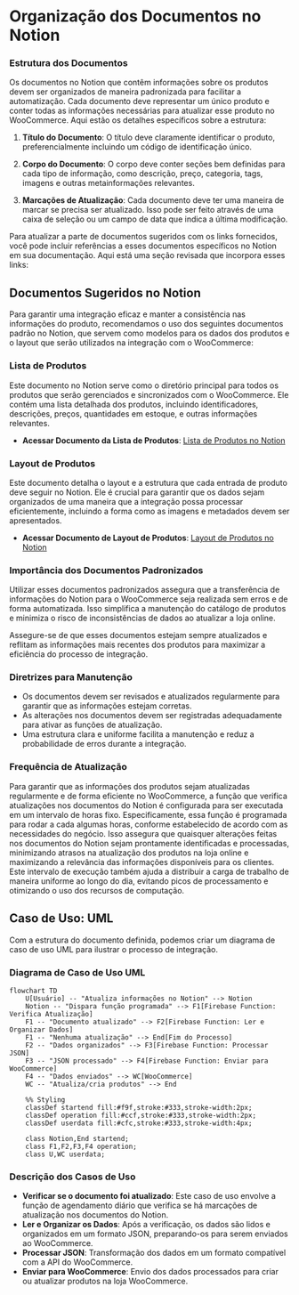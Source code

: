 # Organização dos Documentos no Notion

### Estrutura dos Documentos

Os documentos no Notion que contêm informações sobre os produtos devem ser organizados de maneira padronizada para facilitar a automatização. Cada documento deve representar um único produto e conter todas as informações necessárias para atualizar esse produto no WooCommerce. Aqui estão os detalhes específicos sobre a estrutura:

1. **Título do Documento**:
   O título deve claramente identificar o produto, preferencialmente incluindo um código de identificação único.

2. **Corpo do Documento**:
   O corpo deve conter seções bem definidas para cada tipo de informação, como descrição, preço, categoria, tags, imagens e outras metainformações relevantes.

3. **Marcações de Atualização**:
  Cada documento deve ter uma maneira de marcar se precisa ser atualizado. Isso pode ser feito através de uma caixa de seleção ou um campo de data que indica a última modificação.

Para atualizar a parte de documentos sugeridos com os links fornecidos, você pode incluir referências a esses documentos específicos no Notion em sua documentação. Aqui está uma seção revisada que incorpora esses links:

## Documentos Sugeridos no Notion

Para garantir uma integração eficaz e manter a consistência nas informações do produto, recomendamos o uso dos seguintes documentos padrão no Notion, que servem como modelos para os dados dos produtos e o layout que serão utilizados na integração com o WooCommerce:

### Lista de Produtos

Este documento no Notion serve como o diretório principal para todos os produtos que serão gerenciados e sincronizados com o WooCommerce. Ele contém uma lista detalhada dos produtos, incluindo identificadores, descrições, preços, quantidades em estoque, e outras informações relevantes.

- **Acessar Documento da Lista de Produtos**: [Lista de Produtos no Notion](https://www.notion.so/prepeducacao/38c70ee40b254d348ca6e7b73e35e204?v=1d954407adab40ae9b87cf54497409e9)

### Layout de Produtos

Este documento detalha o layout e a estrutura que cada entrada de produto deve seguir no Notion. Ele é crucial para garantir que os dados sejam organizados de uma maneira que a integração possa processar eficientemente, incluindo a forma como as imagens e metadados devem ser apresentados.

- **Acessar Documento de Layout de Produtos**: [Layout de Produtos no Notion](https://www.notion.so/prepeducacao/Aprova-Professores-1de2e2e0cc954692986ea59cd5758229)

### Importância dos Documentos Padronizados

Utilizar esses documentos padronizados assegura que a transferência de informações do Notion para o WooCommerce seja realizada sem erros e de forma automatizada. Isso simplifica a manutenção do catálogo de produtos e minimiza o risco de inconsistências de dados ao atualizar a loja online.

Assegure-se de que esses documentos estejam sempre atualizados e reflitam as informações mais recentes dos produtos para maximizar a eficiência do processo de integração.

### Diretrizes para Manutenção

- Os documentos devem ser revisados e atualizados regularmente para garantir que as informações estejam corretas.
- As alterações nos documentos devem ser registradas adequadamente para ativar as funções de atualização.
- Uma estrutura clara e uniforme facilita a manutenção e reduz a probabilidade de erros durante a integração.

### Frequência de Atualização

Para garantir que as informações dos produtos sejam atualizadas regularmente e de forma eficiente no WooCommerce, a função que verifica atualizações nos documentos do Notion é configurada para ser executada em um intervalo de horas fixo. Especificamente, essa função é programada para rodar a cada algumas horas, conforme estabelecido de acordo com as necessidades do negócio. Isso assegura que quaisquer alterações feitas nos documentos do Notion sejam prontamente identificadas e processadas, minimizando atrasos na atualização dos produtos na loja online e maximizando a relevância das informações disponíveis para os clientes. Este intervalo de execução também ajuda a distribuir a carga de trabalho de maneira uniforme ao longo do dia, evitando picos de processamento e otimizando o uso dos recursos de computação.

## Caso de Uso: UML

Com a estrutura do documento definida, podemos criar um diagrama de caso de uso UML para ilustrar o processo de integração.

### Diagrama de Caso de Uso UML

```mermaid
flowchart TD
    U[Usuário] -- "Atualiza informações no Notion" --> Notion
    Notion -- "Dispara função programada" --> F1[Firebase Function: Verifica Atualização]
    F1 -- "Documento atualizado" --> F2[Firebase Function: Ler e Organizar Dados]
    F1 -- "Nenhuma atualização" --> End[Fim do Processo]
    F2 -- "Dados organizados" --> F3[Firebase Function: Processar JSON]
    F3 -- "JSON processado" --> F4[Firebase Function: Enviar para WooCommerce]
    F4 -- "Dados enviados" --> WC[WooCommerce]
    WC -- "Atualiza/cria produtos" --> End

    %% Styling
    classDef startend fill:#f9f,stroke:#333,stroke-width:2px;
    classDef operation fill:#ccf,stroke:#333,stroke-width:2px;
    classDef userdata fill:#cfc,stroke:#333,stroke-width:4px;

    class Notion,End startend;
    class F1,F2,F3,F4 operation;
    class U,WC userdata;

```

### Descrição dos Casos de Uso

- **Verificar se o documento foi atualizado**: Este caso de uso envolve a função de agendamento diário que verifica se há marcações de atualização nos documentos do Notion.
- **Ler e Organizar os Dados**: Após a verificação, os dados são lidos e organizados em um formato JSON, preparando-os para serem enviados ao WooCommerce.
- **Processar JSON**: Transformação dos dados em um formato compatível com a API do WooCommerce.
- **Enviar para WooCommerce**: Envio dos dados processados para criar ou atualizar produtos na loja WooCommerce.